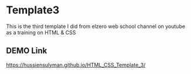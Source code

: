 # Template3
This is the third template I did from elzero web school channel on youtube as a training on HTML &amp; CSS 

## DEMO Link
https://hussiensulyman.github.io/HTML_CSS_Template_3/
